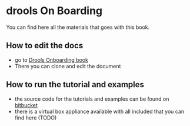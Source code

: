 # drools On Boarding

You can find here all the materials that goes with this book.

## How to edit the docs

* go to [Drools Onboarding book](https://www.gitbook.com/book/nheron/droolsonboarding/details)
* There you can clone and edit the document

## How to run the tutorial and examples

* the source code for the tutorials and examples can be found on [bitbucket](https://bitbucket.org/nheron/droolscourse)
* there is a virtual box appliance available with all included that you can find here \(TODO\) 

